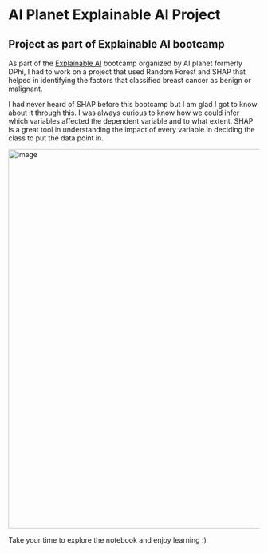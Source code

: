 # AI Planet Explainable AI Project
## Project as part of Explainable AI bootcamp

As part of the [Explainable AI](https://aiplanet.com/bootcamp/certificate/verify/f9cd748b-48b8-41a5-8a6d-bef0a26ae7b4) bootcamp organized by AI planet formerly DPhi, I had to work on a project that used Random Forest and SHAP that helped in identifying the factors that classified breast cancer as benign or malignant.

I had never heard of SHAP before this bootcamp but I am glad I got to know about it through this. I was always curious to know how we could infer which variables affected the dependent variable and to what extent. SHAP is a great tool in understanding the impact of every variable in deciding the class to put the data point in.

<img width="761" alt="image" src="https://user-images.githubusercontent.com/38995624/207222123-6215c0f6-0898-4c8b-b9bb-c9c492872a0d.png">

Take your time to explore the notebook and enjoy learning :)
